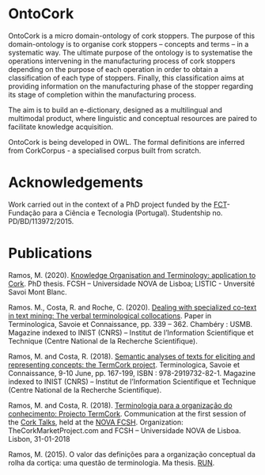 # OntoCork
OntoCork is a micro domain-ontology of cork stoppers. The purpose of this domain-ontology is to organise cork stoppers – concepts and terms – in a systematic way. The ultimate purpose of the ontology is to systematise the operations intervening in the manufacturing process of cork stoppers depending on the purpose of each operation in order to obtain a classification of each type of stoppers. Finally, this classification aims at providing information on the manufacturing phase of the stopper regarding its stage of completion within the manufacturing process. 

The aim is to build an e-dictionary, designed as a multilingual and multimodal product, where linguistic and conceptual resources are paired to facilitate knowledge acquisition.

OntoCork is being developed in OWL. The formal definitions are inferred from CorkCorpus - a specialised corpus built from scratch.


# Acknowledgements
Work carried out in the context of a PhD project funded by the [FCT](https://www.fct.pt/)- Fundação para a Ciência e Tecnologia (Portugal). Studentship no. PD/BD/113972/2015.

# Publications
Ramos, M. (2020). [Knowledge Organisation and Terminology: application to Cork](http://hdl.handle.net/10362/111722). PhD thesis. FCSH – Universidade NOVA de Lisboa; LISTIC - Unversité Savoi Mont Blanc.

Ramos. M., Costa, R. and Roche, C. (2020). [Dealing with specialized co-text in text mining: The verbal terminological collocations](https://hal.archives-ouvertes.fr/hal-02140064). Paper in Terminologica, Savoie et Connaissance, pp. 339 – 362. Chambéry : USMB. Magazine indexed to INIST (CNRS) – Institut de l’Information Scientifique et Technique (Centre National de la Recherche Scientifique).

Ramos, M. and Costa, R. (2018). [Semantic analyses of texts for eliciting and representing concepts: the TermCork project](https://hal.archives-ouvertes.fr/hal-02140061). Terminologica, Savoie et Connaissance, 9-10 June, pp. 167-199, ISBN : 978-2919732-82-1. Magazine indexed to INIST (CNRS) – Institut de l’Information Scientifique et Technique (Centre National de la Recherche Scientifique).

Ramos, M. and Costa, R. (2018). [Terminologia para a organização do conhecimento: Projecto TermCork](https://www.evensi.pt/cork-talks-fcsh-universidade-nova-lisboa/243574245). Communication at the first session of the [Cork Talks](https://www.eventbrite.pt/o/thecorkmarketplace-amp-nova-fcsh-16600548064), held at the [NOVA FCSH](https://www.fcsh.unl.pt/en/). Organization:  TheCorkMarketProject.com and FCSH – Universidade NOVA de Lisboa.
Lisbon, 31-01-2018

Ramos, M. (2015). O valor das definições para a organização conceptual da rolha da cortiça: uma questão de terminologia. Ma thesis. [RUN](https://run.unl.pt/handle/10362/19582).
